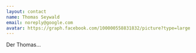 ```yaml
---
layout: contact
name: Thomas Seywald
email: noreply@google.com
avatar: https://graph.facebook.com/100000558831832/picture?type=large
---
```


Der Thomas...

